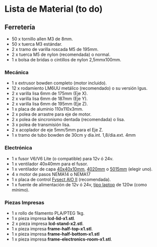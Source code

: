 # Lista de Material (to do)

## Ferretería
- 50 x tornillo allen M3 de 8mm.
- 50 x tuerca M3 estándar.
- 2 x tramo de varilla roscada M5 de 195mm.
- 2 x tuerca M5 de nylon (recomendada) o normal.
- 1 x bolsa de bridas o cintillos de nylon 2,5mmx100mm.

### Mecánica
- 1 x extrusor bowden completo (motor incluido).
- 12 x rodamiento LM6UU metálico (recomendado) o su versión Igus.
- 2 x varilla lisa 6mm de 175mm (Eje X).
- 2 x varilla lisa 6mm de 187mm (Eje Y).
- 2 x varilla lisa 6mm de 195mm (Eje Z).
- 1 x placa de aluminio 110x110x3mm.
- 2 x polea de arrastre para eje de motor.
- 2 x polea de sincronismo dentada (recomendada) o lisa.
- 3 x polea de transmisión lisa.
- 2 x acoplador de eje 5mm/5mm para el Eje Z.
- 1 x tramo de tubo bowden de 30cm y dia.int. 1,8/dia.ext. 4mm

### Electrónica
- 1 x fusor V6/V6 Lite (o compatible) para 12v ó 24v.
- 1 x ventilador 40x40mm para el fusor.
- 1 x ventilador de capa [40x40x10mm](https://cutt.ly/JwqE6MxA), [4020mm](https://cutt.ly/6wqRqwXl) o [5015mm](https://cutt.ly/LwqRqdp2) (elegir uno).
- 4 x motor de pasos NEMA14 o NEMA17
- 1 x placa de control [Fysect AIO II](https://wiki.fysetc.com/AIO_II/) (recomendada).
- 1 x fuente de alimentación de 12v ó 24v, [tipo laptop](https://cutt.ly/LwqRqvcW) de 120w (como mínimo).

### Piezas Impresas
- 1 x rollo de filamento PLA/PTEG 1kg.
- 1 x pieza impresa **lcd-lid-x1.stl**.
- 2 x pieza impresa **lcd-stand-x2.stl**.
- 1 x pieza impresa **frame-half-top-x1.stl**.
- 1 x pieza impresa **frame-half-bottom-x1.stl**
- 1 x pieza impresa **frame-electronics-room-x1.stl**.

